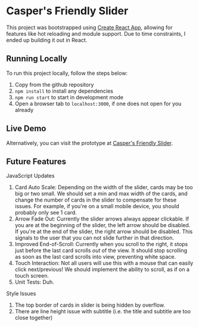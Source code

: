# Casper's Friendly Slider

This project was bootstrapped using [Create React App](https://github.com/facebook/create-react-app), allowing for features like hot reloading and module support. Due to time constraints, I ended up building it out in React.

## Running Locally

To run this project locally, follow the steps below: 

1. Copy from the github repository
2. `npm install` to install any dependencies
3. `npm run start` to start in development mode
4. Open a browser tab to `localhost:3000`, if one does not open for you already

## Live Demo

Alternatively, you can visit the prototype at [Casper's Friendly Slider](https://caspers-friendly-slider.netlify.app/).

## Future Features

JavaScript Updates

1. Card Auto Scale: Depending on the width of the slider, cards may be too big or two small. We should set a min and max width of the cards, and change the number of cards in the slider to compensate for these issues. For example, if you're on a small mobile device, you should probably only see 1 card.
2. Arrow Fade Out: Currently the slider arrows always appear clickable. If you are at the beginning of the slider, the left arrow should be disabled. If you're at the end of the slider, the right arrow should be disabled. This signals to the user that you can not slide further in that direction.
3. Improved End-of-Scroll: Currently when you scroll to the right, it stops just before the last card scrolls *out* of the view. It should stop scrolling as soon as the last card scrolls into view, preventing white space.
4. Touch Interaction: Not all users will use this with a mouse that can easily click next/previous! We should implement the ability to scroll, as if on a touch screen.
5. Unit Tests: Duh.

Style Issues

1. The top border of cards in slider is being hidden by overflow.
2. There are line height issue with subtitle (i.e. the title and subtitle are too close together)